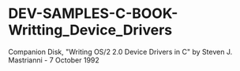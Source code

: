 # DEV-SAMPLES-C-BOOK-Writting_Device_Drivers
Companion Disk, "Writing OS/2 2.0 Device Drivers in C" by Steven J. Mastrianni  - 7 October 1992
